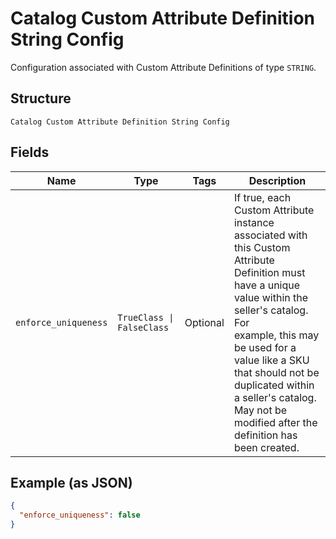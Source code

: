 
# Catalog Custom Attribute Definition String Config

Configuration associated with Custom Attribute Definitions of type `STRING`.

## Structure

`Catalog Custom Attribute Definition String Config`

## Fields

| Name | Type | Tags | Description |
|  --- | --- | --- | --- |
| `enforce_uniqueness` | `TrueClass \| FalseClass` | Optional | If true, each Custom Attribute instance associated with this Custom Attribute<br>Definition must have a unique value within the seller's catalog. For<br>example, this may be used for a value like a SKU that should not be<br>duplicated within a seller's catalog. May not be modified after the<br>definition has been created. |

## Example (as JSON)

```json
{
  "enforce_uniqueness": false
}
```

